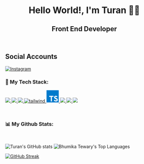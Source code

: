 <h1 align="center">Hello World!, I'm Turan 👩‍💻</h1>
<h2 align="center">Front End Developer</h2>
<br>


## Social Accounts

[![Instagram](https://img.shields.io/badge/Instagram-Profile-E4405F?style=flat&logo=instagram&logoColor=white)](https://www.instagram.com/prdcx?igsh=NHczZDRkODF6OXds&utm_source=qr)


### 🚀 My Tech Stack:

<p align="left">
    <a href="https://www.w3.org/html/" target="_blank"> <img src="https://img.icons8.com/color/48/000000/html-5.png"/> </a>
    <a href="https://www.w3schools.com/css/" target="_blank"> <img src="https://img.icons8.com/color/48/000000/css3.png"/> </a>
    <a href="https://getbootstrap.com" target="_blank"> <img src="https://img.icons8.com/color/48/000000/bootstrap.png"/> </a>
    <a href="https://tailwindcss.com/" target="_blank" > <img src="https://www.vectorlogo.zone/logos/tailwindcss/tailwindcss-icon.svg" alt="tailwind" width="45" height="45"/> </a> <a href="https://www.typescriptlang.org/" target="_blank" rel="noreferrer"> <img src="https://raw.githubusercontent.com/devicons/devicon/master/icons/typescript/typescript-original.svg" alt="typescript" width="40" height="40"/> </a>
    <a href="https://developer.mozilla.org/en-US/docs/Web/JavaScript" target="_blank"> <img src="https://img.icons8.com/color/48/000000/javascript.png"/> </a>
    <a href="https://www.python.org" target="_blank"> <img src="https://img.icons8.com/color/48/000000/python.png"/> </a>
    <a style="padding-right:8px;" href="https://nodejs.org" target="_blank"> <img src="https://img.icons8.com/color/48/000000/nodejs.png"/> </a>

</p>

<br>


### 📊 My Github Stats:
<br/>

![Turan's GitHub stats](https://github-readme-stats.vercel.app/api?username=7uran&show_icons=true&theme=radical) <img alt="Bhumika Tewary's Top Languages" src="https://github-readme-stats.vercel.app/api/top-langs/?username=7uran&langs_count=8&count_private=true&layout=compact&theme=react&hide_border=true&bg_color=0D1117" /></a>

[![GitHub Streak](https://github-readme-streak-stats.herokuapp.com?user=7uran&theme=radical&hide_border=true&date_format=M%20j%5B%2C%20Y%5D)](https://git.io/streak-stats)
<br>





